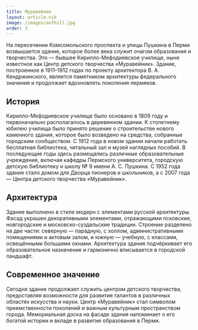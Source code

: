 ```yaml
---
title: Муравейник
layout: article.njk
image: /images/anthill.jpg
order: 3
---
```


На пересечении Комсомольского проспекта и улицы Пушкина в Перми возвышается здание, которое более века служит очагом образования и творчества. Это — бывшее Кирилло-Мефодиевское училище, ныне известное как Центр детского творчества «Муравейник». Здание, построенное в 1911–1912 годах по проекту архитектора В. А. Кендржинского, является памятником архитектуры федерального значения и продолжает вдохновлять поколения пермяков.

## История

Кирилло-Мефодиевское училище было основано в 1809 году и первоначально располагалось в деревянном здании. К столетнему юбилею училища было принято решение о строительстве нового каменного здания, которое было возведено на средства, собранные городским сообществом. С 1912 года в новом здании начали работать бесплатная библиотека, читальный зал и музей наглядных пособий. В последующие годы здесь размещались различные образовательные учреждения, включая кафедры Пермского университета, городскую детскую библиотеку и школу № 9 имени А. С. Пушкина. С 1952 года здание стало домом для Дворца пионеров и школьников, а с 2007 года — Центра детского творчества «Муравейник».

## Архитектура

Здание выполнено в стиле модерн с элементами русской архитектуры. Фасад украшен декоративными элементами, отражающими псковские, новгородские и московско-суздальские традиции. Строение разделено на две части: северную — парадную, с холлом, административными помещениями и актовым залом, и южную — учебную, с классами, освещёнными большими окнами. Архитектура здания подчёркивает его образовательное назначение и гармонично вписывается в городской ландшафт.

## Современное значение

Сегодня здание продолжает служить центром детского творчества, предоставляя возможности для развития талантов в различных областях искусства и науки. Центр «Муравейник» стал символом преемственности поколений и важным культурным пространством города. Мемориальная доска на фасаде здания напоминает о его богатой истории и вкладе в развитие образования в Перми.
